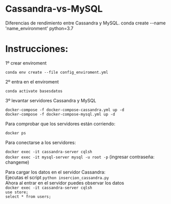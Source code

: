 # Cassandra-vs-MySQL
Diferencias de rendimiento entre Cassandra y MySQL.
conda create --name 'name_environment' python=3.7

# Instrucciones:

1º crear enviroment   

`conda env create --file config_enviroment.yml`

2º entra en el enviroment   

`conda activate basesdatos`

3º levantar servidores Cassandra y MySQL

`docker-compose -f docker-compose-cassandra.yml up -d`   
`docker-compose -f docker-compose-mysql.yml up -d`

Para comprobar que los servidores están corriendo:  

`docker ps`

Para conectarse a los servidores:

`docker exec -it cassandra-server cqlsh`     
`docker exec -it mysql-server mysql -u root -p` (ingresar contraseña: changeme)

Para cargar los datos en el servidor Cassandra:  
Ejecutas el script
`python insercion_cassandra.py`  
Ahora al entrar en el servidor puedes observar los datos  
`docker exec -it cassandra-server cqlsh`       
`use store;`  
`select * from users;`
